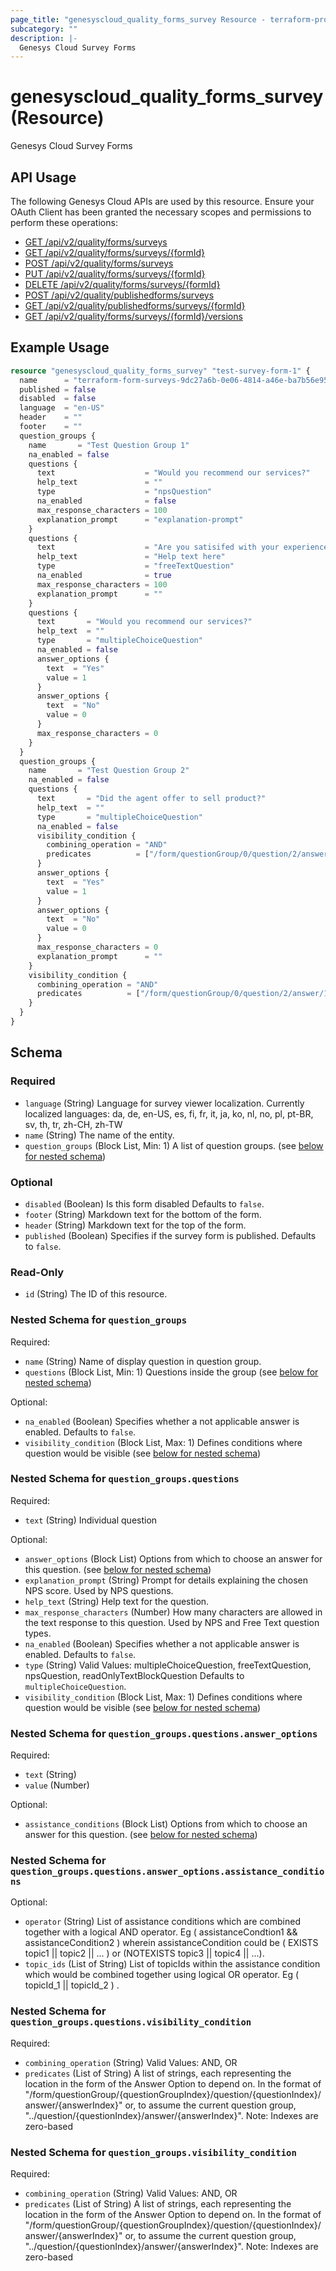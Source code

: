 ```yaml
---
page_title: "genesyscloud_quality_forms_survey Resource - terraform-provider-genesyscloud"
subcategory: ""
description: |-
  Genesys Cloud Survey Forms
---
```

# genesyscloud_quality_forms_survey (Resource)

Genesys Cloud Survey Forms

## API Usage
The following Genesys Cloud APIs are used by this resource. Ensure your OAuth Client has been granted the necessary scopes and permissions to perform these operations:

* [GET /api/v2/quality/forms/surveys](https://developer.genesys.cloud/api/rest/v2/quality/#get-api-v2-quality-forms-surveys)
* [GET /api/v2/quality/forms/surveys/{formId}](https://developer.genesys.cloud/api/rest/v2/quality/#get-api-v2-quality-forms-surveys--formId-)
* [POST /api/v2/quality/forms/surveys](https://developer.genesys.cloud/api/rest/v2/quality/#post-api-v2-quality-forms-surveys)
* [PUT /api/v2/quality/forms/surveys/{formId}](https://developer.genesys.cloud/api/rest/v2/quality/#put-api-v2-quality-forms-surveys--formId-)
* [DELETE /api/v2/quality/forms/surveys/{formId}](https://developer.genesys.cloud/api/rest/v2/quality/#delete-api-v2-quality-forms-surveys--formId-)
* [POST /api/v2/quality/publishedforms/surveys](https://developer.genesys.cloud/api/rest/v2/quality/#post-api-v2-quality-publishedforms-surveys)
* [GET /api/v2/quality/publishedforms/surveys/{formId}](https://developer.genesys.cloud/api/rest/v2/quality/#get-api-v2-quality-publishedforms-surveys--formId-)
* [GET /api/v2/quality/forms/surveys/{formId}/versions](https://developer.genesys.cloud/api/rest/v2/quality/#get-api-v2-quality-forms-surveys--formId--versions)

## Example Usage

```terraform
resource "genesyscloud_quality_forms_survey" "test-survey-form-1" {
  name      = "terraform-form-surveys-9dc27a6b-0e06-4814-a46e-ba7b56e95d16"
  published = false
  disabled  = false
  language  = "en-US"
  header    = ""
  footer    = ""
  question_groups {
    name       = "Test Question Group 1"
    na_enabled = false
    questions {
      text                    = "Would you recommend our services?"
      help_text               = ""
      type                    = "npsQuestion"
      na_enabled              = false
      max_response_characters = 100
      explanation_prompt      = "explanation-prompt"
    }
    questions {
      text                    = "Are you satisifed with your experience?"
      help_text               = "Help text here"
      type                    = "freeTextQuestion"
      na_enabled              = true
      max_response_characters = 100
      explanation_prompt      = ""
    }
    questions {
      text       = "Would you recommend our services?"
      help_text  = ""
      type       = "multipleChoiceQuestion"
      na_enabled = false
      answer_options {
        text  = "Yes"
        value = 1
      }
      answer_options {
        text  = "No"
        value = 0
      }
      max_response_characters = 0
    }
  }
  question_groups {
    name       = "Test Question Group 2"
    na_enabled = false
    questions {
      text       = "Did the agent offer to sell product?"
      help_text  = ""
      type       = "multipleChoiceQuestion"
      na_enabled = false
      visibility_condition {
        combining_operation = "AND"
        predicates          = ["/form/questionGroup/0/question/2/answer/1"]
      }
      answer_options {
        text  = "Yes"
        value = 1
      }
      answer_options {
        text  = "No"
        value = 0
      }
      max_response_characters = 0
      explanation_prompt      = ""
    }
    visibility_condition {
      combining_operation = "AND"
      predicates          = ["/form/questionGroup/0/question/2/answer/1"]
    }
  }
}
```

<!-- schema generated by tfplugindocs -->
## Schema

### Required

- `language` (String) Language for survey viewer localization. Currently localized languages: da, de, en-US, es, fi, fr, it, ja, ko, nl, no, pl, pt-BR, sv, th, tr, zh-CH, zh-TW
- `name` (String) The name of the entity.
- `question_groups` (Block List, Min: 1) A list of question groups. (see [below for nested schema](#nestedblock--question_groups))

### Optional

- `disabled` (Boolean) Is this form disabled Defaults to `false`.
- `footer` (String) Markdown text for the bottom of the form.
- `header` (String) Markdown text for the top of the form.
- `published` (Boolean) Specifies if the survey form is published. Defaults to `false`.

### Read-Only

- `id` (String) The ID of this resource.

<a id="nestedblock--question_groups"></a>
### Nested Schema for `question_groups`

Required:

- `name` (String) Name of display question in question group.
- `questions` (Block List, Min: 1) Questions inside the group (see [below for nested schema](#nestedblock--question_groups--questions))

Optional:

- `na_enabled` (Boolean) Specifies whether a not applicable answer is enabled. Defaults to `false`.
- `visibility_condition` (Block List, Max: 1) Defines conditions where question would be visible (see [below for nested schema](#nestedblock--question_groups--visibility_condition))

<a id="nestedblock--question_groups--questions"></a>
### Nested Schema for `question_groups.questions`

Required:

- `text` (String) Individual question

Optional:

- `answer_options` (Block List) Options from which to choose an answer for this question. (see [below for nested schema](#nestedblock--question_groups--questions--answer_options))
- `explanation_prompt` (String) Prompt for details explaining the chosen NPS score. Used by NPS questions.
- `help_text` (String) Help text for the question.
- `max_response_characters` (Number) How many characters are allowed in the text response to this question. Used by NPS and Free Text question types.
- `na_enabled` (Boolean) Specifies whether a not applicable answer is enabled. Defaults to `false`.
- `type` (String) Valid Values: multipleChoiceQuestion, freeTextQuestion, npsQuestion, readOnlyTextBlockQuestion Defaults to `multipleChoiceQuestion`.
- `visibility_condition` (Block List, Max: 1) Defines conditions where question would be visible (see [below for nested schema](#nestedblock--question_groups--questions--visibility_condition))

<a id="nestedblock--question_groups--questions--answer_options"></a>
### Nested Schema for `question_groups.questions.answer_options`

Required:

- `text` (String)
- `value` (Number)

Optional:

- `assistance_conditions` (Block List) Options from which to choose an answer for this question. (see [below for nested schema](#nestedblock--question_groups--questions--answer_options--assistance_conditions))

<a id="nestedblock--question_groups--questions--answer_options--assistance_conditions"></a>
### Nested Schema for `question_groups.questions.answer_options.assistance_conditions`

Optional:

- `operator` (String) List of assistance conditions which are combined together with a logical AND operator. Eg ( assistanceCondtion1 && assistanceCondition2 ) wherein assistanceCondition could be ( EXISTS topic1 || topic2 || ... ) or (NOTEXISTS topic3 || topic4 || ...).
- `topic_ids` (List of String) List of topicIds within the assistance condition which would be combined together using logical OR operator. Eg ( topicId_1 || topicId_2 ) .



<a id="nestedblock--question_groups--questions--visibility_condition"></a>
### Nested Schema for `question_groups.questions.visibility_condition`

Required:

- `combining_operation` (String) Valid Values: AND, OR
- `predicates` (List of String) A list of strings, each representing the location in the form of the Answer Option to depend on. In the format of "/form/questionGroup/{questionGroupIndex}/question/{questionIndex}/answer/{answerIndex}" or, to assume the current question group, "../question/{questionIndex}/answer/{answerIndex}". Note: Indexes are zero-based



<a id="nestedblock--question_groups--visibility_condition"></a>
### Nested Schema for `question_groups.visibility_condition`

Required:

- `combining_operation` (String) Valid Values: AND, OR
- `predicates` (List of String) A list of strings, each representing the location in the form of the Answer Option to depend on. In the format of "/form/questionGroup/{questionGroupIndex}/question/{questionIndex}/answer/{answerIndex}" or, to assume the current question group, "../question/{questionIndex}/answer/{answerIndex}". Note: Indexes are zero-based

